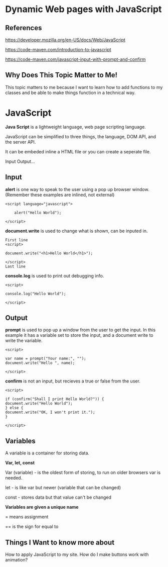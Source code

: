 # **Dynamic Web pages with JavaScript**

## References

<https://developer.mozilla.org/en-US/docs/Web/JavaScript>

<https://code-maven.com/introduction-to-javascript>

<https://code-maven.com/javascript-input-with-prompt-and-confirm>

## Why Does This Topic Matter to **Me!**

This topic matters to me because I want to learn how to add functions to my classes and be able to make things function in a technical way.

# JavaScript

**Java Script** is a lightweight language, web page scripting language.

JavaScript can be simplified to three things, the language, DOM API, and the server API.

It can be embeded inline a HTML file or you can create a seperate file.

Input Output...

## Input

**alert** is one way to speak to the user using a pop up browser window.
(Remember these examples are inlined, not external)

    <script language="javascript">

        alert("Hello World");

    </script>

**document.write** is used to change what is shown, can be inputed in.

    First line
    <script>

    document.write("<h1>Hello World</h1>");

    </script>
    Last line

**console.log** is used to print out debugging info.

    <script>

    console.log("Hello World");

    </script>

## Output

**prompt** is used to pop up a window from the user to get the input. In this example it has a variable set to store the input, and a document write to write the variable.

    <script>

    var name = prompt("Your name:", "");
    document.write("Hello ", name);

    </script>

**confirm** is not an input, but recieves a true or false from the user.

    <script>

    if (confirm("Shall I print Hello World?")) {
    document.write("Hello World");
    } else {
    document.write("OK, I won't print it.");
    }

    </script>

## Variables 

A variable is a container for storing data.

**Var, let, const**

Var (variable) - is the oldest form of storing, to run on older browsers var is needed.

let - is like var but newer (variable that can be changed)

const - stores data but that value can't be changed

**Variables are given a unique name**

= means assignment

== is the sign for equal to

## Things I Want to know more about

How to apply JavaScript to my site.
How do I make buttons work with animation?
